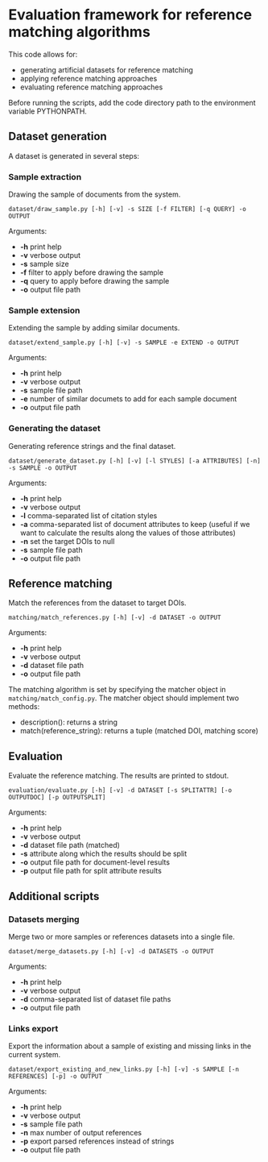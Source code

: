 # Evaluation framework for reference matching algorithms

This code allows for:

  * generating artificial datasets for reference matching
  * applying reference matching approaches
  * evaluating reference matching approaches

Before running the scripts, add the code directory path to the environment variable PYTHONPATH.

## Dataset generation

A dataset is generated in several steps:

### Sample extraction

Drawing the sample of documents from the system.

```
dataset/draw_sample.py [-h] [-v] -s SIZE [-f FILTER] [-q QUERY] -o OUTPUT
```

Arguments:

  * **-h** print help
  * **-v** verbose output
  * **-s** sample size
  * **-f** filter to apply before drawing the sample
  * **-q** query to apply before drawing the sample
  * **-o** output file path

### Sample extension

Extending the sample by adding similar documents.

```
dataset/extend_sample.py [-h] [-v] -s SAMPLE -e EXTEND -o OUTPUT
```

Arguments:

  * **-h** print help
  * **-v** verbose output
  * **-s** sample file path
  * **-e** number of similar documets to add for each sample document
  * **-o** output file path

### Generating the dataset

Generating reference strings and the final dataset.

```
dataset/generate_dataset.py [-h] [-v] [-l STYLES] [-a ATTRIBUTES] [-n] -s SAMPLE -o OUTPUT
```

Arguments:

  * **-h** print help
  * **-v** verbose output
  * **-l** comma-separated list of citation styles
  * **-a** comma-separated list of document attributes to keep (useful if we want to calculate the results along the values of those attributes)
  * **-n** set the target DOIs to null
  * **-s** sample file path
  * **-o** output file path

## Reference matching

Match the references from the dataset to target DOIs.

```
matching/match_references.py [-h] [-v] -d DATASET -o OUTPUT
```

Arguments:

  * **-h** print help
  * **-v** verbose output
  * **-d** dataset file path
  * **-o** output file path

The matching algorithm is set by specifying the matcher object in `matching/match_config.py`. The matcher object should implement two methods:

  * description(): returns a string
  * match(reference_string): returns a tuple (matched DOI, matching score)

## Evaluation

Evaluate the reference matching. The results are printed to stdout.

```
evaluation/evaluate.py [-h] [-v] -d DATASET [-s SPLITATTR] [-o OUTPUTDOC] [-p OUTPUTSPLIT]
```

Arguments:

  * **-h** print help
  * **-v** verbose output
  * **-d** dataset file path (matched)
  * **-s** attribute along which the results should be split
  * **-o** output file path for document-level results
  * **-p** output file path for split attribute results

## Additional scripts

### Datasets merging

Merge two or more samples or references datasets into a single file.

```
dataset/merge_datasets.py [-h] [-v] -d DATASETS -o OUTPUT
```

Arguments:

  * **-h** print help
  * **-v** verbose output
  * **-d** comma-separated list of dataset file paths
  * **-o** output file path

### Links export

Export the information about a sample of existing and missing links in the current system.

```
dataset/export_existing_and_new_links.py [-h] [-v] -s SAMPLE [-n REFERENCES] [-p] -o OUTPUT
```

Arguments:

  * **-h** print help
  * **-v** verbose output
  * **-s** sample file path
  * **-n** max number of output references
  * **-p** export parsed references instead of strings
  * **-o** output file path

